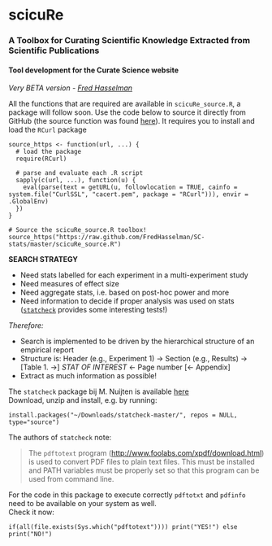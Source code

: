 scicuRe
========
### A Toolbox for Curating Scientific Knowledge Extracted from Scientific Publications
#### Tool development for the Curate Science website

*Very BETA version - [Fred Hasselman](http://fredhasselman.com)*

All the functions that are required are available in `scicuRe_source.R`, a package will follow soon. 
Use the code below to source it directly from GitHub (the source function was found [here](http://tonybreyal.wordpress.com/2011/11/24/source_https-sourcing-an-r-script-from-github/)). It requires you to install and load the `RCurl` package

```
source_https <- function(url, ...) {
  # load the package 
  require(RCurl)

  # parse and evaluate each .R script
  sapply(c(url, ...), function(u) {
    eval(parse(text = getURL(u, followlocation = TRUE, cainfo = system.file("CurlSSL", "cacert.pem", package = "RCurl"))), envir = .GlobalEnv)
  })
}

# Source the scicuRe_source.R toolbox!
source_https("https://raw.github.com/FredHasselman/SC-stats/master/scicuRe_source.R")
```

**SEARCH STRATEGY**

 - Need stats labelled for each experiment in a multi-experiment study
 - Need measures of effect size
 - Need aggregate stats, i.e. based on post-hoc power and more
 - Need information to decide if proper analysis was used on stats ([`statcheck`](https://github.com/MicheleNuijten/statcheck) provides some interesting tests!)
    
*Therefore:*    
 - Search is implemented to be driven by the hierarchical structure of an empirical report
 - Structure is: Header (e.g., Experiment 1) -> Section (e.g., Results) -> [Table 1. ->] *STAT OF INTEREST* <- Page number [<- Appendix]
 - Extract as much information as possible!
    
The `statcheck` package bij M. Nuijten is available [here](https://github.com/MicheleNuijten/statcheck)   
Download, unzip and install, e.g. by running:    
```
install.packages("~/Downloads/statcheck-master/", repos = NULL, type="source")
```   

The authors of `statcheck` note:   
> The `pdftotext` program (http://www.foolabs.com/xpdf/download.html) is used to convert PDF files to plain text files. This must be installed and PATH variables must be properly set so that this program can be used from command line.
   
For the code in this package to execute correctly `pdftotxt` and `pdfinfo` need to be available on your system as well.   
Check it now:
```
if(all(file.exists(Sys.which("pdftotext")))) print("YES!") else print("NO!")
```   

